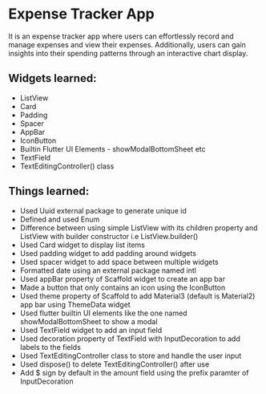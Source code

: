 # Expense Tracker App

It is an expense tracker app where users can effortlessly record and manage expenses and view their expenses. Additionally, users can gain insights into their spending patterns through an interactive chart display.

## Widgets learned:

- ListView
- Card
- Padding
- Spacer
- AppBar
- IconButton
- Builtin Flutter UI Elements - showModalBottomSheet etc
- TextField
- TextEditingController() class

## Things learned:

- Used Uuid external package to generate unique id
- Defined and used Enum
- Difference between using simple ListView with its children property and ListView with builder constructor i.e ListView.builder()
- Used Card widget to display list items
- Used padding widget to add padding around widgets
- Used spacer widget to add space between multiple widgets
- Formatted date using an external package named intl
- Used appBar property of Scaffold widget to create an app bar
- Made a button that only contains an icon using the IconButton
- Used theme property of Scaffold to add Material3 (default is Material2) app bar using ThemeData widget
- Used flutter builtin UI elements like the one named showModalBottomSheet to show a modal
- Used TextField widget to add an input field
- Used decoration property of TextField with InputDecoration to add labels to the fields
- Used TextEditingController class to store and handle the user input
- Used dispose() to delete TextEditingController() after use
- Add $ sign by default in the amount field using the prefix paramter of InputDecoration
